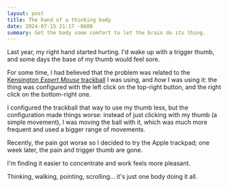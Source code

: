 ```yaml
---
layout: post
title: The hand of a thinking body
date: 2024-07-15 21:17 -0600
summary: Get the body some comfort to let the brain do its thing.
---
```


Last year, my right hand started hurting. I'd wake up with a trigger thumb, and some days the base of my thumb would feel sore.

For some time, I had believed that the problem was related to the [Kensington _Expert Mouse_ trackball](https://store.kensington.com/collections/1-trackballs/products/kensington-expert-trackball-mouse-k64325) I was using, and _how_ I was using it: the thing was configured with the left click on the top-right button, and the right click on the bottom-right one.

I configured the trackball that way to use my thumb less, but the configuration made things worse: instead of just clicking with my thumb (a simple movement), I was moving the ball with it, which was much more frequent and used a bigger range of movements.

Recently, the pain got worse so I decided to try the Apple trackpad; one week later, the pain and trigger thumb are gone.

I'm finding it easier to concentrate and work feels more pleasant. 

Thinking, walking, pointing, scrolling... it's just one body doing it all.

